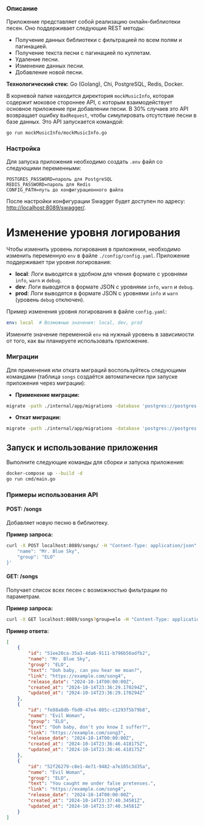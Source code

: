 ### Описание

Приложение представляет собой реализацию онлайн-библиотеки песен. Оно поддерживает следующие REST методы:

- Получение данных библиотеки с фильтрацией по всем полям и пагинацией.
- Получение текста песни с пагинацией по куплетам.
- Удаление песни.
- Изменение данных песни.
- Добавление новой песни.

**Технологический стек:** Go (Golang), Chi, PostgreSQL, Redis, Docker.

В корневой папке находится директория `mockMusicInfo`, которая содержит моковое стороннее API, с которым взаимодействует основное приложение при добавлении песни. В 30% случаев это API возвращает ошибку `BadRequest`, чтобы симулировать отсутствие песни в базе данных. Это API запускается командой:

```sh
go run mockMusicInfo/mockMusicInfo.go
```

### Настройка

Для запуска приложения необходимо создать `.env` файл со следующими переменными:

```plaintext
POSTGRES_PASSWORD=пароль для PostgreSQL
REDIS_PASSWORD=пароль для Redis
CONFIG_PATH=путь до конфигурационного файла
```

После настройки конфигурации Swagger будет доступен по адресу: [http://localhost:8089/swagger/](http://localhost:8089/swagger/).

# Изменение уровня логирования

Чтобы изменить уровень логирования в приложении, необходимо изменить переменную `env` в файле `./config/config.yaml`. Приложение поддерживает три уровня логирования:

- **local**: Логи выводятся в удобном для чтения формате с уровнями `info`, `warn` и `debug`.
- **dev**: Логи выводятся в формате JSON с уровнями `info`, `warn` и `debug`.
- **prod**: Логи выводятся в формате JSON с уровнями `info` и `warn` (уровень `debug` отключен).

Пример изменения уровня логирования в файле `config.yaml`:

```yaml
env: local  # Возможные значения: local, dev, prod
```

Измените значение переменной `env` на нужный уровень в зависимости от того, как вы планируете использовать приложение.

### Миграции

Для применения или отката миграций воспользуйтесь следующими командами (таблица `songs` создаётся автоматически при запуске приложения через миграции):

- **Применение миграции:**

```sh
migrate -path ./internal/app/migrations -database 'postgres://postgres:postgres@localhost:5434/postgres?sslmode=disable' up 1
```

- **Откат миграции:**

```sh
migrate -path ./internal/app/migrations -database 'postgres://postgres:postgres@localhost:5434/postgres?sslmode=disable' down 1
```

## Запуск и использование приложения

Выполните следующие команды для сборки и запуска приложения:

```sh
docker-compose up --build -d
go run cmd/main.go
```

### Примеры использования API

#### POST: /songs

Добавляет новую песню в библиотеку.

**Пример запроса:**

```sh
curl -X POST localhost:8089/songs/ -H "Content-Type: application/json" -d '{
    "name": "Mr. Blue Sky",
    "group": "ELO"
}'
```

#### GET: /songs

Получает список всех песен с возможностью фильтрации по параметрам.

**Пример запроса:**

```sh
curl -X GET localhost:8089/songs?group=elo -H "Content-Type: application/json"
```

**Пример ответа:**

```json
[
    {
        "id": "51ee20ca-35a3-4da6-9111-b796b56adfb2",
        "name": "Mr. Blue Sky",
        "group": "ELO",
        "text": "Ooh baby, can you hear me moan?",
        "link": "https://example.com/song4",
        "release_date": "2024-10-14T00:00:00Z",
        "created_at": "2024-10-14T23:36:29.170294Z",
        "updated_at": "2024-10-14T23:36:29.170294Z"
    },
    {
        "id": "fe88a8db-fbd0-47e4-805c-c1293f5b79b8",
        "name": "Evil Woman",
        "group": "ELO",
        "text": "Ooh baby, don't you know I suffer?",
        "link": "https://example.com/song3",
        "release_date": "2024-10-14T00:00:00Z",
        "created_at": "2024-10-14T23:36:46.418175Z",
        "updated_at": "2024-10-14T23:36:46.418175Z"
    },
    {
        "id": "52f26279-c8e1-4e71-9482-a7e105c3d35a",
        "name": "Evil Woman",
        "group": "ELO",
        "text": "You caught me under false pretenses.",
        "link": "https://example.com/song4",
        "release_date": "2024-10-14T00:00:00Z",
        "created_at": "2024-10-14T23:37:40.34581Z",
        "updated_at": "2024-10-14T23:37:40.34581Z"
    }
]
```
